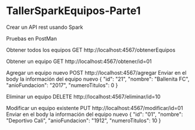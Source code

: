 # TallerSparkEquipos-Parte1
Crear un API rest usando Spark


Pruebas en PostMan

Obtener todos los equipos
GET http://localhost:4567/obtenerEquipos

Obtener un equipo
GET http://localhost:4567/obtener/id=01

Agregar un equipo nuevo
POST http://localhost:4567/agregar
Enviar en el body la información del equipo nuevo
     {
        "id": "21",
        "nombre": "Ballenita FC",
        "anioFundacion": "2017",
        "numeroTitulos": 0
    }

Eliminar un equipo 
DELETE http://localhost:4567/eliminar/id=10 

Modificar un equipo existente
PUT http://localhost:4567/modificar/id=01
Enviar en el body la información del equipo nuevo
    {
        "id": "01",
        "nombre": "Deportivo Cali",
        "anioFundacion": "1912",
        "numeroTitulos": 10
    }
